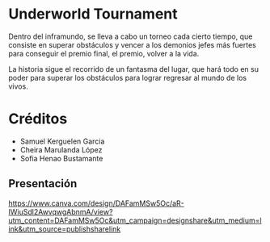 # Underworld Tournament

Dentro del inframundo, se lleva a cabo un torneo cada cierto tiempo, que consiste en superar obstáculos 
y vencer a los demonios jefes más fuertes para conseguir el premio final, el premio, volver a la vida.

La historia sigue el recorrido de un fantasma del lugar, que hará todo en su poder para superar los 
obstáculos para lograr regresar al mundo de los vivos.

# Créditos

- Samuel Kerguelen Garcia
- Cheira Marulanda López
-  Sofia Henao Bustamante

## Presentación

https://www.canva.com/design/DAFamMSw5Oc/aR-IWiuSdl2AwvqwgAbnmA/view?utm_content=DAFamMSw5Oc&utm_campaign=designshare&utm_medium=link&utm_source=publishsharelink
